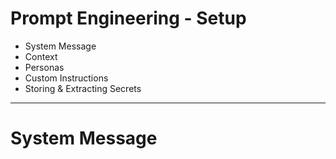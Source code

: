 # Prompt Engineering - Setup

- System Message
- Context
- Personas
- Custom Instructions
- Storing & Extracting Secrets

--- 

# System Message 

